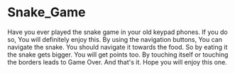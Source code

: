 # Snake_Game
Have you ever played the snake game in your old keypad phones.
If you do so, You will definitely enjoy this.
By using the navigation buttons, You can navigate the snake.
You should navigate it towards the food. 
So by eating it the snake gets bigger.
You will get points too.
By touching itself or touching the borders leads to Game Over.
And that's it. Hope you will enjoy this one. 
